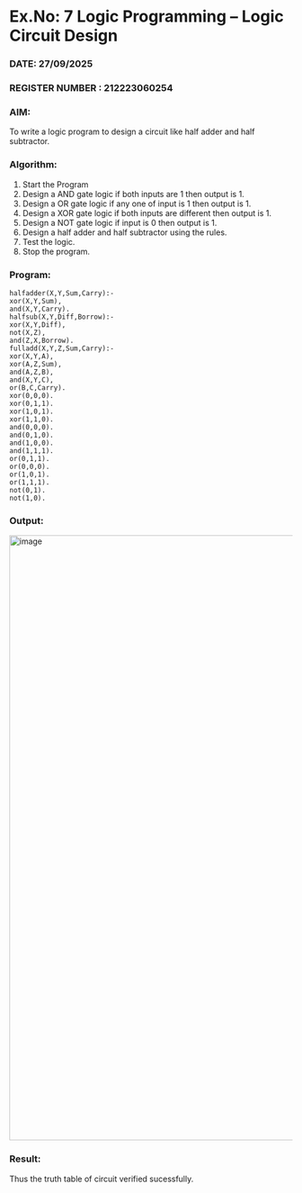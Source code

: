 # Ex.No: 7  Logic Programming –  Logic Circuit Design
### DATE: 27/09/2025                                                                           
### REGISTER NUMBER : 212223060254
### AIM: 
To write a logic program to design a circuit like half adder and half subtractor.
###  Algorithm:
1. Start the Program
2. Design a AND gate logic if both inputs are 1 then output is 1.
3. Design a OR gate logic if any one of input is 1 then output is 1.
4. Design a XOR gate logic if both inputs are different then output is 1.
5. Design a NOT gate logic if input is 0 then output is 1.
6. Design a half adder and half subtractor using the rules.
7. Test the logic.
8. Stop the program.

### Program:
```
halfadder(X,Y,Sum,Carry):-
xor(X,Y,Sum),
and(X,Y,Carry).
halfsub(X,Y,Diff,Borrow):-
xor(X,Y,Diff),
not(X,Z),
and(Z,X,Borrow).
fulladd(X,Y,Z,Sum,Carry):-
xor(X,Y,A),
xor(A,Z,Sum),
and(A,Z,B),
and(X,Y,C),
or(B,C,Carry).
xor(0,0,0).
xor(0,1,1).
xor(1,0,1).
xor(1,1,0).
and(0,0,0).
and(0,1,0).
and(1,0,0).
and(1,1,1).
or(0,1,1).
or(0,0,0).
or(1,0,1).
or(1,1,1).
not(0,1).
not(1,0).
```

### Output:
<img width="1917" height="1075" alt="image" src="https://github.com/user-attachments/assets/6555ce14-98c5-4e9d-bb78-0e24e3c3c120" />



### Result:
Thus the truth table of circuit verified sucessfully.
